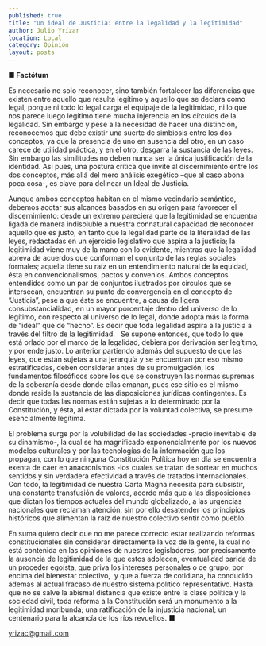 ```yaml
---
published: true
title: "Un ideal de Justicia: entre la legalidad y la legitimidad"
author: Julio Yrízar
location: Local
category: Opinión
layout: posts
---
```


**■ Factótum**

Es necesario no solo reconocer, sino también fortalecer las diferencias que existen entre aquello que resulta legítimo y aquello que se declara como legal, porque ni todo lo legal carga el equipaje de la legitimidad, ni lo que nos parece luego legítimo tiene mucha injerencia en los círculos de la legalidad. Sin embargo y pese a la necesidad de hacer una distinción, reconocemos que debe existir una suerte de simbiosis entre los dos conceptos, ya que la presencia de uno en ausencia del otro, en un caso carece de utilidad práctica, y en el otro, desgarra la sustancia de las leyes. Sin embargo las similitudes no deben nunca ser la única justificación de la identidad. Así pues, una postura crítica que invite al discernimiento entre los dos conceptos, más allá del mero análisis exegético –que al caso abona poca cosa-, es clave para delinear un Ideal de Justicia. 

Aunque ambos conceptos habitan en el mismo vecindario semántico, debemos acotar sus alcances basados en su origen para favorecer el discernimiento: desde un extremo pareciera que la legitimidad se encuentra ligada de manera indisoluble a nuestra connatural capacidad de reconocer aquello que es justo, en tanto que la legalidad parte de la literalidad de las leyes, redactadas en un ejercicio legislativo que aspira a la justicia; la legitimidad viene muy de la mano con lo evidente, mientras que la legalidad abreva de acuerdos que conforman el conjunto de las reglas sociales formales; aquella tiene su raíz en un entendimiento natural de la equidad, ésta en convencionalismos, pactos y convenios. Ambos conceptos entendidos como un par de conjuntos ilustrados por círculos que se  intersecan, encuentran su punto de convergencia en el concepto de “Justicia”, pese a que éste se encuentre, a causa de ligera consubstancialidad, en un mayor porcentaje dentro del universo de lo legítimo, con respecto al universo de lo legal, donde adopta más la forma de “ideal” que de “hecho”. Es decir que toda legalidad aspira a la justicia a través del filtro de la legitimidad.
 
 Se supone entonces, que todo lo que está orlado por el marco de la legalidad, debiera por derivación ser legítimo, y por ende justo. Lo anterior partiendo además del supuesto de que las leyes, que están sujetas a una jerarquía y se encuentran por eso mismo estratificadas, deben considerar antes de su promulgación, los fundamentos filosóficos sobre los que se construyen las normas supremas de la soberanía desde donde ellas emanan, pues ese sitio es el mismo donde reside la sustancia de las disposiciones jurídicas contingentes. Es decir que todas las normas están sujetas a lo determinado por la Constitución, y ésta, al estar dictada por la voluntad colectiva, se presume esencialmente legítima.

El problema surge por la volubilidad de las sociedades -precio inevitable de su dinamismo-, la cual se ha magnificado exponencialmente por los nuevos modelos culturales y por las tecnologías de la información que los propagan, con lo que ninguna Constitución Política hoy en día se encuentra exenta de caer en anacronismos -los cuales se tratan de sortear en muchos sentidos y sin verdadera efectividad a través de tratados internacionales. Con todo, la legitimidad de nuestra Carta Magna necesita para subsistir, una constante transfusión de valores, acorde más que a las disposiciones que dictan los tiempos actuales del mundo globalizado, a las urgencias nacionales que reclaman atención, sin por ello desatender los principios históricos que alimentan la raíz de nuestro colectivo sentir como pueblo.

En suma quiero decir que no me parece correcto estar realizando reformas constitucionales sin considerar directamente la voz de la gente, la cual no está contenida en las opiniones de nuestros legisladores, por precisamente la ausencia de legitimidad de la que estos adolecen, eventualidad parida de un proceder egoísta, que priva los intereses personales o de grupo, por encima del bienestar colectivo,  y que a fuerza de cotidiana, ha conducido además al actual fracaso de nuestro sistema político representativo. Hasta que no se salve la abismal distancia que existe entre la clase política y la sociedad civil, toda reforma a la Constitución será un monumento a la legitimidad moribunda; una ratificación de la injusticia nacional; un centenario para la alcancía de los ríos revueltos. ■

yrizac@gmail.com
